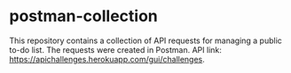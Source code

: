 # postman-collection
This repository contains a collection of API requests for managing a public to-do list. The requests were created in Postman.
API link: https://apichallenges.herokuapp.com/gui/challenges.
